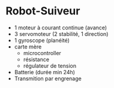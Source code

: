 # Robot-Suiveur
- 1 moteur à courant continue (avance)
- 3 servomoteur (2 stabilité, 1 direction)
- 1 gyroscope (planéité)
- carte mère
  - microcontroller
  - résistance
  - régulateur de tension
- Batterie (durée min 24h)
- Transmition par engrenage
